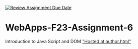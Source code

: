 [![Review Assignment Due Date](https://classroom.github.com/assets/deadline-readme-button-24ddc0f5d75046c5622901739e7c5dd533143b0c8e959d652212380cedb1ea36.svg)](https://classroom.github.com/a/b9NC0g7h)
# WebApps-F23-Assignment-6
Introduction to Java Script and DOM
["Hosted at author.html"]( https://44-563-webapps-f23.github.io/44563-webapps-f23-assignment6-S566637/)
